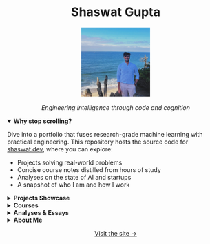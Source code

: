 <h1 align="center">Shaswat Gupta</h1>
<p align="center">
  <img src="assets/images/profile.png" alt="Shaswat Gupta" width="160" />
</p>
<p align="center">
  <em>Engineering intelligence through code and cognition</em>
</p>

<details open>
<summary><strong>Why stop scrolling?</strong></summary>
<p>
Dive into a portfolio that fuses research-grade machine learning with practical engineering. This repository hosts the source code for <a href="https://shaswat.dev">shaswat.dev</a>, where you can explore:
</p>
<ul>
  <li>Projects solving real-world problems</li>
  <li>Concise course notes distilled from hours of study</li>
  <li>Analyses on the state of AI and startups</li>
  <li>A snapshot of who I am and how I work</li>
</ul>
</details>

<details>
<summary><strong>Projects Showcase</strong></summary>
<p>View the full collection under <a href="/projects/">/projects/</a>.</p>
<table>
  <tr>
    <td><img src="assets/images/projects/hpc.jpg" alt="Project" width="180"></td>
    <td><strong>PyRecover</strong> – Distributed checkpointing &amp; job management for SLURM clusters.</td>
  </tr>
  <tr>
    <td><img src="assets/images/projects/latent.jpg" alt="Project" width="180"></td>
    <td><strong>Neural Latent Representations</strong> – Exploring the hidden spaces within deep models.</td>
  </tr>
</table>
</details>

<details>
<summary><strong>Courses</strong></summary>
<p>Notes and mini-guides written while teaching myself and others.</p>
<table>
  <tr>
    <td><img src="assets/images/courses/python.jpeg" alt="Python" width="160"></td>
    <td><strong>Engineering with Python</strong> – Best practices for real-world software.</td>
  </tr>
  <tr>
    <td><img src="assets/images/courses/pytorch.jpeg" alt="PyTorch" width="160"></td>
    <td><strong>PyTorch Deep Learning</strong> – Hands-on neural network design.</td>
  </tr>
</table>
</details>

<details>
<summary><strong>Analyses &amp; Essays</strong></summary>
<p>Sharp takes on AI trends and the startup ecosystem.</p>
<ul>
  <li><a href="/analyses/ai_ecosystem/">AI at the Helm</a> – Signals from the Stanford AI Index.</li>
  <li><a href="/analyses/swiss-startup-ecosystem/">Swiss Startup Ecosystem</a> – Lessons from Europe&apos;s innovation hub.</li>
</ul>
</details>

<details>
<summary><strong>About Me</strong></summary>
<p>
Rank 1 graduate from IIT Bombay and MSc from ETH Zürich. I&apos;ve built ML systems that saved millions, collaborated across finance and healthcare, and earned recognition from Mensa International. Want the full story? <a href="/cv/">See my CV</a>.
</p>
</details>

<p align="center">
  <a href="https://shaswat.dev">Visit the site →</a>
</p>
